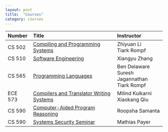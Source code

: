 ```yaml
---
layout: post
title:  "Courses"
category: courses
---
```


| Number |      Title        | Instructor |
|:--------|:-------------|:------------|
| CS 502 | [Compiling and Programming Systems](https://www.cs.purdue.edu/homes/ci/cs502/index.html)        | Zhiyuan Li <br /> Tiark Rompf |
| CS 510 | [Software Engineering](http://xyz-wiki.cs.purdue.edu/cs510-17s/doku.php?id=home)                | Xiangyu Zhang |
| CS 565 | [Programming Languages](http://catalog.purdue.edu/preview_course_nopop.php?catoid=4&coid=29962) | Ben Delaware <br /> Suresh Jagannathan <br /> Tiark Rompf |
| ECE 573 | [Compilers and Translator Writing Systems](https://engineering.purdue.edu/~ece573/)             | Milind Kulkarni <br /> Xiaokang Qiu |
| CS 590 | [Computer-Aided Program Reasoning](https://www.cs.purdue.edu/homes/roopsha/capr.f16.html)       | Roopsha Samanta |
| CS 590 | [Systems Security Seminar](http://nebelwelt.net/teaching/syssem/16Fsyssem.html)                 | Mathias Payer   |
